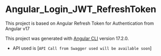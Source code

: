 # Angular_Login_JWT_RefreshToken
This project is based on Angular Refresh Token for Authentication from Angular v17

This project was generated with [Angular CLI](https://github.com/angular/angular-cli) version 17.2.0.

- API used is [`API Call from Swagger used will be available soon`]
<!-- (https://freeapi.gerasim.in/index.html) -->
